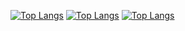 [![Top Langs](https://github-readme-stats.vercel.app/api/top-langs/?username=Xa-v&show_icons=true&hide_title=true&count_private=true&hide_border=true&theme=dark)](https://github.com/Xa-v/github-readme-stats)
[![Top Langs](https://github-readme-stats.vercel.app/api/top-langs/?username=Xa-v&show_icons=true&hide_title=true&count_private=true&hide_border=true&theme=dark)](https://github.com/Xa-v/github-readme-stats)
[![Top Langs](https://github-readme-stats.vercel.app/api/top-langs/?username=Xa-v&show_icons=true&hide_title=true&count_private=true&hide_border=true&theme=dark)](https://github.com/Xa-v/github-readme-stats)
